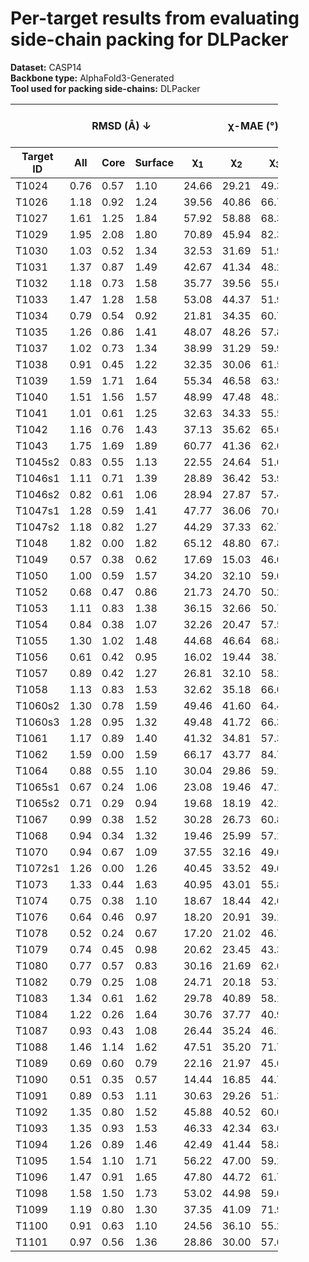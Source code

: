 # Per-target results from evaluating side-chain packing for DLPacker

**Dataset:** CASP14  
**Backbone type:** AlphaFold3-Generated  
**Tool used for packing side-chains:** DLPacker  
<table style="width:85%;">
  <thead>
    <tr>
      <th></th>
      <th colspan="3"><strong>RMSD (Å) ↓</strong></th>
      <th colspan="4"><strong>&chi;-MAE (°) ↓</strong></th>
      <th><strong>RR (%) ↑</strong></th>
      <th colspan="3"><strong>Steric Clashes (#) ↓</strong></th>
    </tr>
    <tr>
      <th><strong>Target ID</strong></th>
      <th><strong>All</strong></th>
      <th><strong>Core</strong></th>
      <th><strong>Surface</strong></th>
      <th>&chi;<sub>1</sub></th>
      <th>&chi;<sub>2</sub></th>
      <th>&chi;<sub>3</sub></th>
      <th>&chi;<sub>4</sub></th>
      <th>&chi;<sub>1-4</sub></th>
      <th>100%</th>
      <th>90%</th>
      <th>80%</th>
    </tr>
  </thead>
  <tbody>
    <tr>
      <td>T1024</td>
      <td>0.76</td>
      <td>0.57</td>
      <td>1.10</td>
      <td>24.66</td>
      <td>29.21</td>
      <td>49.35</td>
      <td>78.52</td>
      <td>51.5</td>
      <td>97.0</td>
      <td>11.0</td>
      <td>2.0</td>
    </tr>
    <tr>
      <td>T1026</td>
      <td>1.18</td>
      <td>0.92</td>
      <td>1.24</td>
      <td>39.56</td>
      <td>40.86</td>
      <td>66.70</td>
      <td>88.71</td>
      <td>36.2</td>
      <td>41.0</td>
      <td>7.0</td>
      <td>1.0</td>
    </tr>
    <tr>
      <td>T1027</td>
      <td>1.61</td>
      <td>1.25</td>
      <td>1.84</td>
      <td>57.92</td>
      <td>58.88</td>
      <td>68.39</td>
      <td>88.02</td>
      <td>17.4</td>
      <td>92.0</td>
      <td>34.0</td>
      <td>16.0</td>
    </tr>
    <tr>
      <td>T1029</td>
      <td>1.95</td>
      <td>2.08</td>
      <td>1.80</td>
      <td>70.89</td>
      <td>45.94</td>
      <td>82.39</td>
      <td>76.14</td>
      <td>17.6</td>
      <td>31.0</td>
      <td>4.0</td>
      <td>0.0</td>
    </tr>
    <tr>
      <td>T1030</td>
      <td>1.03</td>
      <td>0.52</td>
      <td>1.34</td>
      <td>32.53</td>
      <td>31.69</td>
      <td>51.96</td>
      <td>75.28</td>
      <td>43.3</td>
      <td>65.0</td>
      <td>10.0</td>
      <td>2.0</td>
    </tr>
    <tr>
      <td>T1031</td>
      <td>1.37</td>
      <td>0.87</td>
      <td>1.49</td>
      <td>42.67</td>
      <td>41.34</td>
      <td>48.28</td>
      <td>59.69</td>
      <td>18.4</td>
      <td>28.0</td>
      <td>0.0</td>
      <td>0.0</td>
    </tr>
    <tr>
      <td>T1032</td>
      <td>1.18</td>
      <td>0.73</td>
      <td>1.58</td>
      <td>35.77</td>
      <td>39.56</td>
      <td>55.05</td>
      <td>61.74</td>
      <td>32.7</td>
      <td>38.0</td>
      <td>5.0</td>
      <td>0.0</td>
    </tr>
    <tr>
      <td>T1033</td>
      <td>1.47</td>
      <td>1.28</td>
      <td>1.58</td>
      <td>53.08</td>
      <td>44.37</td>
      <td>51.96</td>
      <td>67.70</td>
      <td>24.5</td>
      <td>16.0</td>
      <td>0.0</td>
      <td>0.0</td>
    </tr>
    <tr>
      <td>T1034</td>
      <td>0.79</td>
      <td>0.54</td>
      <td>0.92</td>
      <td>21.81</td>
      <td>34.35</td>
      <td>60.71</td>
      <td>60.83</td>
      <td>53.2</td>
      <td>43.0</td>
      <td>9.0</td>
      <td>1.0</td>
    </tr>
    <tr>
      <td>T1035</td>
      <td>1.26</td>
      <td>0.86</td>
      <td>1.41</td>
      <td>48.07</td>
      <td>48.26</td>
      <td>57.85</td>
      <td>61.98</td>
      <td>28.4</td>
      <td>19.0</td>
      <td>1.0</td>
      <td>0.0</td>
    </tr>
    <tr>
      <td>T1037</td>
      <td>1.02</td>
      <td>0.73</td>
      <td>1.34</td>
      <td>38.99</td>
      <td>31.29</td>
      <td>59.92</td>
      <td>74.55</td>
      <td>36.5</td>
      <td>100.0</td>
      <td>14.0</td>
      <td>0.0</td>
    </tr>
    <tr>
      <td>T1038</td>
      <td>0.91</td>
      <td>0.45</td>
      <td>1.22</td>
      <td>32.35</td>
      <td>30.06</td>
      <td>61.52</td>
      <td>68.74</td>
      <td>50.6</td>
      <td>40.0</td>
      <td>9.0</td>
      <td>0.0</td>
    </tr>
    <tr>
      <td>T1039</td>
      <td>1.59</td>
      <td>1.71</td>
      <td>1.64</td>
      <td>55.34</td>
      <td>46.58</td>
      <td>63.96</td>
      <td>80.29</td>
      <td>17.9</td>
      <td>33.0</td>
      <td>3.0</td>
      <td>0.0</td>
    </tr>
    <tr>
      <td>T1040</td>
      <td>1.51</td>
      <td>1.56</td>
      <td>1.57</td>
      <td>48.99</td>
      <td>47.48</td>
      <td>48.37</td>
      <td>90.66</td>
      <td>26.1</td>
      <td>29.0</td>
      <td>3.0</td>
      <td>1.0</td>
    </tr>
    <tr>
      <td>T1041</td>
      <td>1.01</td>
      <td>0.61</td>
      <td>1.25</td>
      <td>32.63</td>
      <td>34.33</td>
      <td>55.52</td>
      <td>58.79</td>
      <td>41.8</td>
      <td>53.0</td>
      <td>5.0</td>
      <td>0.0</td>
    </tr>
    <tr>
      <td>T1042</td>
      <td>1.16</td>
      <td>0.76</td>
      <td>1.43</td>
      <td>37.13</td>
      <td>35.62</td>
      <td>65.04</td>
      <td>65.11</td>
      <td>32.4</td>
      <td>57.0</td>
      <td>5.0</td>
      <td>1.0</td>
    </tr>
    <tr>
      <td>T1043</td>
      <td>1.75</td>
      <td>1.69</td>
      <td>1.89</td>
      <td>60.77</td>
      <td>41.36</td>
      <td>62.05</td>
      <td>81.69</td>
      <td>19.5</td>
      <td>25.0</td>
      <td>6.0</td>
      <td>2.0</td>
    </tr>
    <tr>
      <td>T1045s2</td>
      <td>0.83</td>
      <td>0.55</td>
      <td>1.13</td>
      <td>22.55</td>
      <td>24.64</td>
      <td>51.61</td>
      <td>86.93</td>
      <td>57.6</td>
      <td>37.0</td>
      <td>4.0</td>
      <td>2.0</td>
    </tr>
    <tr>
      <td>T1046s1</td>
      <td>1.11</td>
      <td>0.71</td>
      <td>1.39</td>
      <td>28.89</td>
      <td>36.42</td>
      <td>53.99</td>
      <td>77.75</td>
      <td>56.7</td>
      <td>20.0</td>
      <td>3.0</td>
      <td>0.0</td>
    </tr>
    <tr>
      <td>T1046s2</td>
      <td>0.82</td>
      <td>0.61</td>
      <td>1.06</td>
      <td>28.94</td>
      <td>27.87</td>
      <td>57.45</td>
      <td>55.09</td>
      <td>56.8</td>
      <td>55.0</td>
      <td>9.0</td>
      <td>1.0</td>
    </tr>
    <tr>
      <td>T1047s1</td>
      <td>1.28</td>
      <td>0.59</td>
      <td>1.41</td>
      <td>47.77</td>
      <td>36.06</td>
      <td>70.63</td>
      <td>110.50</td>
      <td>36.3</td>
      <td>28.0</td>
      <td>5.0</td>
      <td>2.0</td>
    </tr>
    <tr>
      <td>T1047s2</td>
      <td>1.18</td>
      <td>0.82</td>
      <td>1.27</td>
      <td>44.29</td>
      <td>37.33</td>
      <td>62.73</td>
      <td>79.66</td>
      <td>37.1</td>
      <td>49.0</td>
      <td>9.0</td>
      <td>2.0</td>
    </tr>
    <tr>
      <td>T1048</td>
      <td>1.82</td>
      <td>0.00</td>
      <td>1.82</td>
      <td>65.12</td>
      <td>48.80</td>
      <td>67.81</td>
      <td>118.89</td>
      <td>9.8</td>
      <td>6.0</td>
      <td>0.0</td>
      <td>0.0</td>
    </tr>
    <tr>
      <td>T1049</td>
      <td>0.57</td>
      <td>0.38</td>
      <td>0.62</td>
      <td>17.69</td>
      <td>15.03</td>
      <td>46.03</td>
      <td>68.32</td>
      <td>70.7</td>
      <td>32.0</td>
      <td>4.0</td>
      <td>1.0</td>
    </tr>
    <tr>
      <td>T1050</td>
      <td>1.00</td>
      <td>0.59</td>
      <td>1.57</td>
      <td>34.20</td>
      <td>32.10</td>
      <td>59.03</td>
      <td>73.72</td>
      <td>46.7</td>
      <td>254.0</td>
      <td>42.0</td>
      <td>10.0</td>
    </tr>
    <tr>
      <td>T1052</td>
      <td>0.68</td>
      <td>0.47</td>
      <td>0.86</td>
      <td>21.73</td>
      <td>24.70</td>
      <td>50.26</td>
      <td>64.73</td>
      <td>66.0</td>
      <td>277.0</td>
      <td>64.0</td>
      <td>20.0</td>
    </tr>
    <tr>
      <td>T1053</td>
      <td>1.11</td>
      <td>0.83</td>
      <td>1.38</td>
      <td>36.15</td>
      <td>32.66</td>
      <td>50.78</td>
      <td>79.77</td>
      <td>36.9</td>
      <td>166.0</td>
      <td>23.0</td>
      <td>0.0</td>
    </tr>
    <tr>
      <td>T1054</td>
      <td>0.84</td>
      <td>0.38</td>
      <td>1.07</td>
      <td>32.26</td>
      <td>20.47</td>
      <td>57.55</td>
      <td>55.04</td>
      <td>56.3</td>
      <td>22.0</td>
      <td>1.0</td>
      <td>0.0</td>
    </tr>
    <tr>
      <td>T1055</td>
      <td>1.30</td>
      <td>1.02</td>
      <td>1.48</td>
      <td>44.68</td>
      <td>46.64</td>
      <td>68.88</td>
      <td>91.53</td>
      <td>32.7</td>
      <td>42.0</td>
      <td>6.0</td>
      <td>3.0</td>
    </tr>
    <tr>
      <td>T1056</td>
      <td>0.61</td>
      <td>0.42</td>
      <td>0.95</td>
      <td>16.02</td>
      <td>19.44</td>
      <td>38.73</td>
      <td>57.52</td>
      <td>63.9</td>
      <td>53.0</td>
      <td>8.0</td>
      <td>2.0</td>
    </tr>
    <tr>
      <td>T1057</td>
      <td>0.89</td>
      <td>0.42</td>
      <td>1.27</td>
      <td>26.81</td>
      <td>32.10</td>
      <td>58.21</td>
      <td>63.96</td>
      <td>52.8</td>
      <td>74.0</td>
      <td>10.0</td>
      <td>3.0</td>
    </tr>
    <tr>
      <td>T1058</td>
      <td>1.13</td>
      <td>0.83</td>
      <td>1.53</td>
      <td>32.62</td>
      <td>35.18</td>
      <td>66.08</td>
      <td>77.03</td>
      <td>45.3</td>
      <td>97.0</td>
      <td>25.0</td>
      <td>5.0</td>
    </tr>
    <tr>
      <td>T1060s2</td>
      <td>1.30</td>
      <td>0.78</td>
      <td>1.59</td>
      <td>49.46</td>
      <td>41.60</td>
      <td>64.42</td>
      <td>73.65</td>
      <td>35.7</td>
      <td>75.0</td>
      <td>13.0</td>
      <td>5.0</td>
    </tr>
    <tr>
      <td>T1060s3</td>
      <td>1.28</td>
      <td>0.95</td>
      <td>1.32</td>
      <td>49.48</td>
      <td>41.72</td>
      <td>66.37</td>
      <td>67.26</td>
      <td>31.1</td>
      <td>27.0</td>
      <td>4.0</td>
      <td>1.0</td>
    </tr>
    <tr>
      <td>T1061</td>
      <td>1.17</td>
      <td>0.89</td>
      <td>1.40</td>
      <td>41.32</td>
      <td>34.81</td>
      <td>57.33</td>
      <td>78.01</td>
      <td>36.8</td>
      <td>232.0</td>
      <td>43.0</td>
      <td>8.0</td>
    </tr>
    <tr>
      <td>T1062</td>
      <td>1.59</td>
      <td>0.00</td>
      <td>1.59</td>
      <td>66.17</td>
      <td>43.77</td>
      <td>84.78</td>
      <td>72.38</td>
      <td>21.4</td>
      <td>3.0</td>
      <td>0.0</td>
      <td>0.0</td>
    </tr>
    <tr>
      <td>T1064</td>
      <td>0.88</td>
      <td>0.55</td>
      <td>1.10</td>
      <td>30.04</td>
      <td>29.86</td>
      <td>59.17</td>
      <td>63.56</td>
      <td>58.2</td>
      <td>29.0</td>
      <td>7.0</td>
      <td>0.0</td>
    </tr>
    <tr>
      <td>T1065s1</td>
      <td>0.67</td>
      <td>0.24</td>
      <td>1.06</td>
      <td>23.08</td>
      <td>19.46</td>
      <td>47.12</td>
      <td>43.23</td>
      <td>66.7</td>
      <td>15.0</td>
      <td>2.0</td>
      <td>1.0</td>
    </tr>
    <tr>
      <td>T1065s2</td>
      <td>0.71</td>
      <td>0.29</td>
      <td>0.94</td>
      <td>19.68</td>
      <td>18.19</td>
      <td>42.11</td>
      <td>46.99</td>
      <td>65.5</td>
      <td>19.0</td>
      <td>0.0</td>
      <td>0.0</td>
    </tr>
    <tr>
      <td>T1067</td>
      <td>0.99</td>
      <td>0.38</td>
      <td>1.52</td>
      <td>30.28</td>
      <td>26.73</td>
      <td>60.85</td>
      <td>61.35</td>
      <td>53.8</td>
      <td>38.0</td>
      <td>5.0</td>
      <td>0.0</td>
    </tr>
    <tr>
      <td>T1068</td>
      <td>0.94</td>
      <td>0.34</td>
      <td>1.32</td>
      <td>19.46</td>
      <td>25.99</td>
      <td>57.10</td>
      <td>80.59</td>
      <td>60.8</td>
      <td>38.0</td>
      <td>3.0</td>
      <td>0.0</td>
    </tr>
    <tr>
      <td>T1070</td>
      <td>0.94</td>
      <td>0.67</td>
      <td>1.09</td>
      <td>37.55</td>
      <td>32.16</td>
      <td>49.08</td>
      <td>76.12</td>
      <td>43.6</td>
      <td>61.0</td>
      <td>4.0</td>
      <td>0.0</td>
    </tr>
    <tr>
      <td>T1072s1</td>
      <td>1.26</td>
      <td>0.00</td>
      <td>1.26</td>
      <td>40.45</td>
      <td>33.52</td>
      <td>49.64</td>
      <td>86.95</td>
      <td>37.8</td>
      <td>6.0</td>
      <td>1.0</td>
      <td>0.0</td>
    </tr>
    <tr>
      <td>T1073</td>
      <td>1.33</td>
      <td>0.44</td>
      <td>1.63</td>
      <td>40.95</td>
      <td>43.01</td>
      <td>55.80</td>
      <td>87.79</td>
      <td>34.6</td>
      <td>10.0</td>
      <td>4.0</td>
      <td>0.0</td>
    </tr>
    <tr>
      <td>T1074</td>
      <td>0.75</td>
      <td>0.38</td>
      <td>1.10</td>
      <td>18.67</td>
      <td>18.44</td>
      <td>42.63</td>
      <td>58.39</td>
      <td>61.3</td>
      <td>20.0</td>
      <td>5.0</td>
      <td>1.0</td>
    </tr>
    <tr>
      <td>T1076</td>
      <td>0.64</td>
      <td>0.46</td>
      <td>0.97</td>
      <td>18.20</td>
      <td>20.91</td>
      <td>39.15</td>
      <td>64.82</td>
      <td>65.9</td>
      <td>138.0</td>
      <td>15.0</td>
      <td>5.0</td>
    </tr>
    <tr>
      <td>T1078</td>
      <td>0.52</td>
      <td>0.24</td>
      <td>0.67</td>
      <td>17.20</td>
      <td>21.02</td>
      <td>46.72</td>
      <td>85.40</td>
      <td>75.0</td>
      <td>22.0</td>
      <td>4.0</td>
      <td>0.0</td>
    </tr>
    <tr>
      <td>T1079</td>
      <td>0.74</td>
      <td>0.45</td>
      <td>0.98</td>
      <td>20.62</td>
      <td>23.45</td>
      <td>43.32</td>
      <td>71.16</td>
      <td>57.8</td>
      <td>158.0</td>
      <td>23.0</td>
      <td>4.0</td>
    </tr>
    <tr>
      <td>T1080</td>
      <td>0.77</td>
      <td>0.57</td>
      <td>0.83</td>
      <td>30.16</td>
      <td>21.69</td>
      <td>62.66</td>
      <td>80.06</td>
      <td>53.1</td>
      <td>23.0</td>
      <td>4.0</td>
      <td>0.0</td>
    </tr>
    <tr>
      <td>T1082</td>
      <td>0.79</td>
      <td>0.25</td>
      <td>1.08</td>
      <td>24.71</td>
      <td>20.18</td>
      <td>53.70</td>
      <td>46.28</td>
      <td>55.2</td>
      <td>17.0</td>
      <td>1.0</td>
      <td>0.0</td>
    </tr>
    <tr>
      <td>T1083</td>
      <td>1.34</td>
      <td>0.61</td>
      <td>1.62</td>
      <td>29.78</td>
      <td>40.89</td>
      <td>58.13</td>
      <td>90.97</td>
      <td>36.7</td>
      <td>14.0</td>
      <td>4.0</td>
      <td>2.0</td>
    </tr>
    <tr>
      <td>T1084</td>
      <td>1.22</td>
      <td>0.26</td>
      <td>1.64</td>
      <td>30.76</td>
      <td>37.77</td>
      <td>40.97</td>
      <td>67.78</td>
      <td>43.8</td>
      <td>17.0</td>
      <td>3.0</td>
      <td>0.0</td>
    </tr>
    <tr>
      <td>T1087</td>
      <td>0.93</td>
      <td>0.43</td>
      <td>1.08</td>
      <td>26.44</td>
      <td>35.24</td>
      <td>46.17</td>
      <td>77.58</td>
      <td>44.1</td>
      <td>14.0</td>
      <td>0.0</td>
      <td>0.0</td>
    </tr>
    <tr>
      <td>T1088</td>
      <td>1.46</td>
      <td>1.14</td>
      <td>1.62</td>
      <td>47.51</td>
      <td>35.20</td>
      <td>71.71</td>
      <td>78.04</td>
      <td>41.7</td>
      <td>34.0</td>
      <td>4.0</td>
      <td>1.0</td>
    </tr>
    <tr>
      <td>T1089</td>
      <td>0.69</td>
      <td>0.60</td>
      <td>0.79</td>
      <td>22.16</td>
      <td>21.97</td>
      <td>45.69</td>
      <td>48.03</td>
      <td>61.7</td>
      <td>162.0</td>
      <td>36.0</td>
      <td>4.0</td>
    </tr>
    <tr>
      <td>T1090</td>
      <td>0.51</td>
      <td>0.35</td>
      <td>0.57</td>
      <td>14.44</td>
      <td>16.85</td>
      <td>44.79</td>
      <td>48.70</td>
      <td>70.9</td>
      <td>55.0</td>
      <td>11.0</td>
      <td>6.0</td>
    </tr>
    <tr>
      <td>T1091</td>
      <td>0.89</td>
      <td>0.53</td>
      <td>1.11</td>
      <td>30.63</td>
      <td>29.26</td>
      <td>51.33</td>
      <td>64.07</td>
      <td>51.9</td>
      <td>99.0</td>
      <td>16.0</td>
      <td>4.0</td>
    </tr>
    <tr>
      <td>T1092</td>
      <td>1.35</td>
      <td>0.80</td>
      <td>1.52</td>
      <td>45.88</td>
      <td>40.52</td>
      <td>60.01</td>
      <td>81.52</td>
      <td>34.4</td>
      <td>105.0</td>
      <td>13.0</td>
      <td>0.0</td>
    </tr>
    <tr>
      <td>T1093</td>
      <td>1.35</td>
      <td>0.93</td>
      <td>1.53</td>
      <td>46.33</td>
      <td>42.34</td>
      <td>63.05</td>
      <td>79.10</td>
      <td>29.8</td>
      <td>152.0</td>
      <td>21.0</td>
      <td>5.0</td>
    </tr>
    <tr>
      <td>T1094</td>
      <td>1.26</td>
      <td>0.89</td>
      <td>1.46</td>
      <td>42.49</td>
      <td>41.44</td>
      <td>58.87</td>
      <td>73.68</td>
      <td>32.4</td>
      <td>151.0</td>
      <td>25.0</td>
      <td>3.0</td>
    </tr>
    <tr>
      <td>T1095</td>
      <td>1.54</td>
      <td>1.10</td>
      <td>1.71</td>
      <td>56.22</td>
      <td>47.00</td>
      <td>59.19</td>
      <td>65.24</td>
      <td>21.6</td>
      <td>138.0</td>
      <td>23.0</td>
      <td>7.0</td>
    </tr>
    <tr>
      <td>T1096</td>
      <td>1.47</td>
      <td>0.91</td>
      <td>1.65</td>
      <td>47.80</td>
      <td>44.72</td>
      <td>61.71</td>
      <td>60.39</td>
      <td>28.9</td>
      <td>99.0</td>
      <td>13.0</td>
      <td>1.0</td>
    </tr>
    <tr>
      <td>T1098</td>
      <td>1.58</td>
      <td>1.50</td>
      <td>1.73</td>
      <td>53.02</td>
      <td>44.98</td>
      <td>59.07</td>
      <td>61.23</td>
      <td>38.7</td>
      <td>83.0</td>
      <td>8.0</td>
      <td>3.0</td>
    </tr>
    <tr>
      <td>T1099</td>
      <td>1.19</td>
      <td>0.80</td>
      <td>1.30</td>
      <td>37.35</td>
      <td>41.09</td>
      <td>71.92</td>
      <td>80.25</td>
      <td>30.1</td>
      <td>37.0</td>
      <td>7.0</td>
      <td>1.0</td>
    </tr>
    <tr>
      <td>T1100</td>
      <td>0.91</td>
      <td>0.63</td>
      <td>1.10</td>
      <td>24.56</td>
      <td>36.10</td>
      <td>55.23</td>
      <td>71.82</td>
      <td>48.3</td>
      <td>56.0</td>
      <td>6.0</td>
      <td>2.0</td>
    </tr>
    <tr>
      <td>T1101</td>
      <td>0.97</td>
      <td>0.56</td>
      <td>1.36</td>
      <td>28.86</td>
      <td>30.00</td>
      <td>57.64</td>
      <td>77.95</td>
      <td>56.8</td>
      <td>91.0</td>
      <td>13.0</td>
      <td>1.0</td>
    </tr>
  </tbody>
</table>